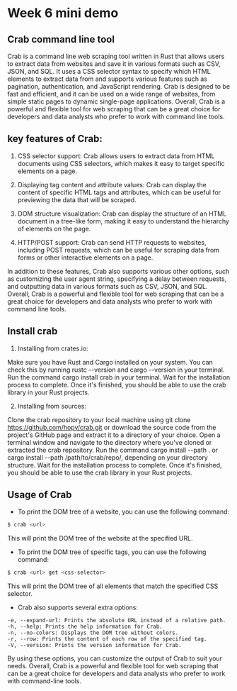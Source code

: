 # Week 6 mini demo

## Crab command line tool

Crab is a command line web scraping tool written in Rust that allows users to extract data from websites and save it in various formats such as CSV, JSON, and SQL. It uses a CSS selector syntax to specify which HTML elements to extract data from and supports various features such as pagination, authentication, and JavaScript rendering. Crab is designed to be fast and efficient, and it can be used on a wide range of websites, from simple static pages to dynamic single-page applications. Overall, Crab is a powerful and flexible tool for web scraping that can be a great choice for developers and data analysts who prefer to work with command line tools.

## key features of Crab:

1. CSS selector support: Crab allows users to extract data from HTML documents using CSS selectors, which makes it easy to target specific elements on a page.

2. Displaying tag content and attribute values: Crab can display the content of specific HTML tags and attributes, which can be useful for previewing the data that will be scraped.

3. DOM structure visualization: Crab can display the structure of an HTML document in a tree-like form, making it easy to understand the hierarchy of elements on the page.

4. HTTP/POST support: Crab can send HTTP requests to websites, including POST requests, which can be useful for scraping data from forms or other interactive elements on a page.

In addition to these features, Crab also supports various other options, such as customizing the user agent string, specifying a delay between requests, and outputting data in various formats such as CSV, JSON, and SQL. Overall, Crab is a powerful and flexible tool for web scraping that can be a great choice for developers and data analysts who prefer to work with command line tools.

## Install crab

1. Installing from crates.io:

Make sure you have Rust and Cargo installed on your system. You can check this by running rustc --version and cargo --version in your terminal.
Run the command cargo install crab in your terminal.
Wait for the installation process to complete. Once it's finished, you should be able to use the crab library in your Rust projects.

2. Installing from sources:

Clone the crab repository to your local machine using git clone https://github.com/hopv/crab.git or download the source code from the project's GitHub page and extract it to a directory of your choice.
Open a terminal window and navigate to the directory where you've cloned or extracted the crab repository.
Run the command cargo install --path . or cargo install --path /path/to/crab/repo/, depending on your directory structure.
Wait for the installation process to complete. Once it's finished, you should be able to use the crab library in your Rust projects.

## Usage of Crab

- To print the DOM tree of a website, you can use the following command:

```bash
$ crab <url>
```
This will print the DOM tree of the website at the specified URL.

- To print the DOM tree of specific tags, you can use the following command:

```bash
$ crab <url> get <css-selector>
```
This will print the DOM tree of all elements that match the specified CSS selector.

- Crab also supports several extra options:

```
-e, --expand-url: Prints the absolute URL instead of a relative path.
-h, --help: Prints the help information for Crab.
-n, --no-colors: Displays the DOM tree without colors.
-r, --row: Prints the content of each row of the specified tag.
-V, --version: Prints the version information for Crab.
```

By using these options, you can customize the output of Crab to suit your needs. Overall, Crab is a powerful and flexible tool for web scraping that can be a great choice for developers and data analysts who prefer to work with command-line tools.

